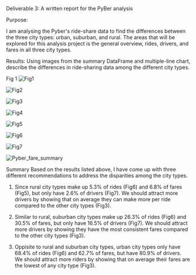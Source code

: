 Deliverable 3: A written report for the PyBer analysis 


Purpose: 

I am analysing the Pyber's ride-share data to find the differences between the three city types: urban, suburban, and rural. The areas that will be explored for this analysis project is the general overview, rides, drivers, and fares in all three city types.

Results: Using images from the summary DataFrame and multiple-line chart, describe the differences in ride-sharing data among the different city types.



Fig 1
![Fig1](https://user-images.githubusercontent.com/79559910/115182647-5111c100-a0a8-11eb-97ef-e738280a4d3d.png)

![Fig2](https://user-images.githubusercontent.com/79559910/115182657-553dde80-a0a8-11eb-836b-95252b26547b.png)

![Fig3](https://user-images.githubusercontent.com/79559910/115182663-58d16580-a0a8-11eb-8a6a-8ee99c8339f4.png)

![Fig4](https://user-images.githubusercontent.com/79559910/115182676-5cfd8300-a0a8-11eb-9393-50dfd5155052.png)

![Fig5](https://user-images.githubusercontent.com/79559910/115182680-6129a080-a0a8-11eb-9268-df11855cd91d.png)

![Fig6](https://user-images.githubusercontent.com/79559910/115182688-64249100-a0a8-11eb-8765-9e8121027f7c.png)

![Fig7](https://user-images.githubusercontent.com/79559910/115182697-671f8180-a0a8-11eb-8ad5-70bbdc4df55b.png)

![Pyber_fare_summary](https://user-images.githubusercontent.com/79559910/115182769-8d452180-a0a8-11eb-9687-4ba7b9720dc2.png)


Summary
Based on the results listed above, I have come up with three different recommendations to address the disparities among the city types.

1.	Since rural city types make up 5.3% of rides (Fig6) and 6.8% of fares (Fig5), but only have 2.6% of drivers (Fig7). We should attract more drivers by showing that on average they can make more per ride compared to the other city types (Fig3).

2.	Similar to rural, suburban city types make up 26.3% of rides (Fig6) and 30.5% of fares, but only have 16.5% of drivers (Fig7). We should attract more drivers by showing they have the most consistent fares compared to the other city types (Fig3).

3.	Oppisite to rural and suburban city types, urban city types only have 68.4% of rides (Fig6) and 62.7% of fares, but have 80.9% of drivers. We should attract more riders by showing that on average their fares are the lowest of any city type (Fig3).
